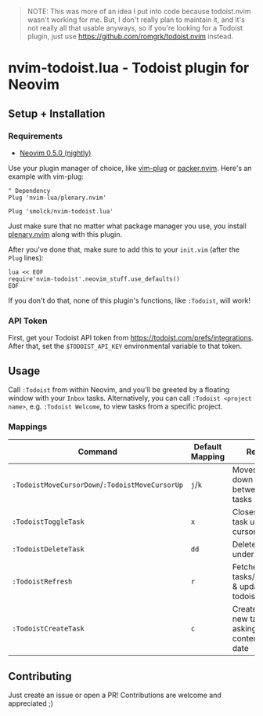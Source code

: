 > NOTE: This was more of an idea I put into code because todoist.nvim wasn't working for me. But, I don't really plan to maintain it, and it's not really all that usable anyways, so if you're looking for a Todoist plugin, just use https://github.com/romgrk/todoist.nvim instead.

# nvim-todoist.lua - Todoist plugin for Neovim

## Setup + Installation

### Requirements
* [Neovim 0.5.0 (nightly)](https://github.com/neovim/neovim/releases/tag/nightly)

Use your plugin manager of choice, like [vim-plug](junegunn/vim-plug) or
[packer.nvim](wbthomason/packer.nvim). Here's an example with vim-plug:

```vim
" Dependency
Plug 'nvim-lua/plenary.nvim'

Plug 'smolck/nvim-todoist.lua'
```

Just make sure that no matter what package manager you use, 
you install [plenary.nvim](https://github.com/nvim-lua/plenary.nvim) along with this plugin.

After you've done that, make sure to add this to your `init.vim` (after the `Plug` lines):

```vim
lua << EOF
require'nvim-todoist'.neovim_stuff.use_defaults()
EOF
```

If you don't do that, none of this plugin's functions, like `:Todoist`, will work!

### API Token

First, get your Todoist API token from https://todoist.com/prefs/integrations. After that, set the `$TODOIST_API_KEY` environmental variable to
that token.

## Usage

Call `:Todoist` from within Neovim, and you'll be greeted by a floating window with your `Inbox` tasks. Alternatively, you can call `:Todoist <project name>`, e.g. `:Todoist Welcome`, to view tasks from a specific project.

### Mappings
| Command                                         | Default Mapping | Result                                                 |
|-------------------------------------------------|-----------------|--------------------------------------------------------|
| `:TodoistMoveCursorDown`/`:TodoistMoveCursorUp` | `j`/`k`         | Moves up and down between tasks                        |
| `:TodoistToggleTask`                            | `x`             | Closes/opens task under cursor                         |
| `:TodoistDeleteTask`                            | `dd`            | Deletes task under cursor                              |
| `:TodoistRefresh`                               | `r`             | Fetches latest tasks/projects & updates todoist buffer |
| `:TodoistCreateTask`                            | `c`             | Creates a new task after asking for content & date     |


## Contributing

Just create an issue or open a PR! Contributions are welcome and appreciated ;)
